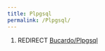 ```yaml
---
title: Plpgsql
permalink: /Plpgsql/
---
```


1.  REDIRECT [Bucardo/Plpgsql](/Bucardo/Plpgsql "wikilink")
